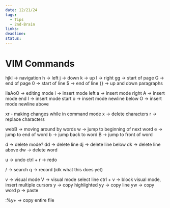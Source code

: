 ```yaml
---
date: 12/21/24
tags:
  - Tips
  - 2nd-Brain
links: 
deadline: 
status:
---
```

# VIM Commands
hjkl -> navigation
h -> left
j -> down
k -> up
l -> right
gg -> start of page
G -> end of page
0 -> start of line
$ -> end of line
{} -> up and down paragraphs

iIaAoO -> editing mode
i -> insert mode left
a -> insert mode right
A -> insert mode end
I -> insert mode start
o -> insert mode newline below
O -> insert mode newline above

xr - making changes while in command mode
x -> delete characters
r -> replace characters

webB -> moving around by words
w -> jump to beginning of next word
e -> jump to end of word
b -> jump back to word
B -> jump to front of word

d -> delete mode? 
dd -> delete line
dj -> delete line below
dk -> delete line above
dw -> delete word

u -> undo
ctrl + r -> redo

/ -> search
q -> record (idk what this does yet)

v -> visual mode
V -> visual mode select line
ctrl + v -> block visual mode, insert multiple cursors
y -> copy highlighted
yy -> copy line
yw -> copy word
p -> paste

:%y+ -> copy entire file
